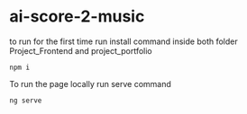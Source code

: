 # ai-score-2-music

to run for the first time run install command inside both folder Project_Frontend and project_portfolio
```
npm i
```

To run the page locally run serve command
```
ng serve
```
